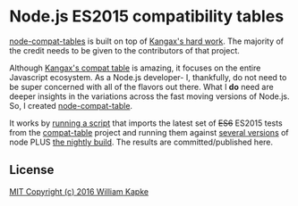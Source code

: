 # Node.js ES2015 compatibility tables
[node-compat-tables](https://williamkapke.github.io/node-compat-table/) is built on top of 
[Kangax's hard work](https://github.com/kangax/compat-table). The majority of the credit needs to be given to the contributors 
of that project.

Although [Kangax's compat table](https://github.com/kangax/compat-table) is amazing, it focuses on the entire 
Javascript ecosystem. As a Node.js developer- I, thankfully, do not need to be super concerned with all of the 
flavors out there. What I **do** need are deeper insights in the variations across the fast moving versions 
of Node.js. So, I created [node-compat-table](https://williamkapke.github.io/node-compat-table/).

It works by [running a script](https://github.com/williamkapke/node-compat-table/blob/gh-pages/test.sh) that imports the 
latest set of <s>ES6</s> ES2015 tests from the [compat-table](https://github.com/kangax/compat-table) project and running 
them against [several versions](https://github.com/williamkapke/node-compat-table/blob/gh-pages/.versions) of node PLUS 
[the nightly build](https://nodejs.org/download/nightly/). The results are committed/published here.

## License
[MIT Copyright (c) 2016 William Kapke](https://github.com/williamkapke/node-compat-table/blob/gh-pages/LICENSE)
